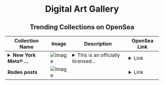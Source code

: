<div align="center">

# Digital Art Gallery

## Trending Collections on OpenSea

| Collection Name                       | Image                                                                                     | Description                       | OpenSea Link                                                                                          |
|---------------------------------------|-------------------------------------------------------------------------------------------|-----------------------------------|--------------------------------------------------------------------------------------------------------|
| **<details><summary>New York Mets® ...</summary>New York Mets® Dellin Betances P Base Static Gold 385 Uncommon</details>** | ![Image](https://i.seadn.io/s/raw/files/44a20624a8acc039afef27749085add5.jpg?w=500&auto=format?w=200&auto=format) | <details><summary>This is an officially licensed...</summary>This is an officially licensed NFT from the 2021 Topps Series 2 Baseball NFT Collection. This flagship collection includes over 1,800 unique NFTs in both classic and modern Topps® designs featuring baseball's biggest names, upcoming stars and more to celebrate an unforgettable season. Visit ToppsNFTs.com for more details on this release. Major League Baseball trademarks and copyrights are used with permission of Major League Baseball. Visit MLB.com.</details> | <details><summary>Link</summary>[New York Mets® Dellin Betances P Base Static Gold 385 Uncommon](https://opensea.io/collection/new-york-mets-r-dellin-betances-p-base-static-gold)</details> |
| **Rodeo posts** | ![Image](https://i.seadn.io/s/raw/files/75cb108ac1bc4c23249a4169a771d156.png?w=500&auto=format?w=200&auto=format) |  | <details><summary>Link</summary>[Rodeo posts](https://opensea.io/collection/rodeo-posts-6376)</details> |

</div>